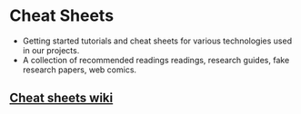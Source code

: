 Cheat Sheets
============

* Getting started tutorials and cheat sheets for various technologies used in our projects.
* A collection of recommended readings readings, research guides, fake research papers, web comics.

## [Cheat sheets wiki](https://wiki.github.com/ftsrg/cheat-sheets)
